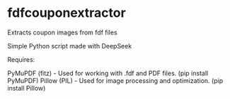 # fdfcouponextractor
Extracts coupon images from fdf files

Simple Python script made with DeepSeek

Requires:

PyMuPDF (fitz) - Used for working with .fdf and PDF files. (pip install PyMuPDF)
Pillow (PIL) - Used for image processing and optimization. (pip install Pillow)

